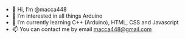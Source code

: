 - 👋 Hi, I’m @macca448
- 👀 I’m interested in all things Arduino 
- 🌱 I’m currently learning C++ (Arduino), HTML, CSS and Javascript
- 📫 You can contact me by email <macca448@gmail.com>

<!---
macca448/macca448 is a ✨ special ✨ repository because its `README.md` (this file) appears on your GitHub profile.
You can click the Preview link to take a look at your changes.
--->
